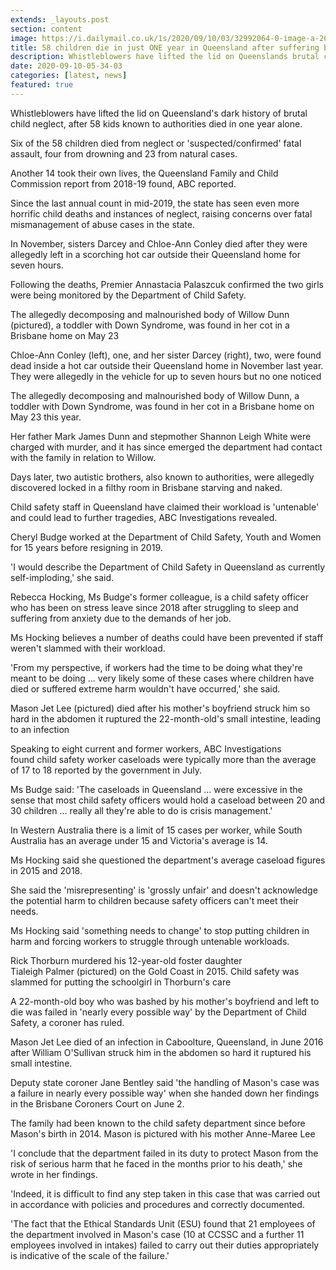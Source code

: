 ```yaml
---
extends: _layouts.post
section: content
image: https://i.dailymail.co.uk/1s/2020/09/10/03/32992064-0-image-a-26_1599705927207.jpg 
title: 58 children die in just ONE year in Queensland after suffering brutal child neglect 
description: Whistleblowers have lifted the lid on Queenslands brutal child neglect after 58 kids known to authorities died in one year. 
date: 2020-09-10-05-34-03 
categories: [latest, news] 
featured: true 
--- 
```

Whistleblowers have lifted the lid on Queensland's dark history of brutal child neglect, after 58 kids known to authorities died in one year alone.

Six of the 58 children died from neglect or 'suspected/confirmed' fatal assault, four from drowning and 23 from natural cases.

Another 14 took their own lives, the Queensland Family and Child Commission report from 2018-19 found, ABC reported.

Since the last annual count in mid-2019, the state has seen even more horrific child deaths and instances of neglect, raising concerns over fatal mismanagement of abuse cases in the state.

In November, sisters Darcey and Chloe-Ann Conley died after they were allegedly left in a scorching hot car outside their Queensland home for seven hours.  

Following the deaths, Premier Annastacia Palaszcuk confirmed the two girls were being monitored by the Department of Child Safety. 

The allegedly decomposing and malnourished body of Willow Dunn (pictured), a toddler with Down Syndrome, was found in her cot in a Brisbane home on May 23

Chloe-Ann Conley (left), one, and her sister Darcey (right), two, were found dead inside a hot car outside their Queensland home in November last year. They were allegedly in the vehicle for up to seven hours but no one noticed 

The allegedly decomposing and malnourished body of Willow Dunn, a toddler with Down Syndrome, was found in her cot in a Brisbane home on May 23 this year. 

Her father Mark James Dunn and stepmother Shannon Leigh White were charged with murder, and it has since emerged the department had contact with the family in relation to Willow. 

Days later, two autistic brothers, also known to authorities, were allegedly discovered locked in a filthy room in Brisbane starving and naked.  

Child safety staff in Queensland have claimed their workload is 'untenable' and could lead to further tragedies, ABC Investigations revealed. 

Cheryl Budge worked at the Department of Child Safety, Youth and Women for 15 years before resigning in 2019.

'I would describe the Department of Child Safety in Queensland as currently self-imploding,' she said.

Rebecca Hocking, Ms Budge's former colleague, is a child safety officer who has been on stress leave since 2018 after struggling to sleep and suffering from anxiety due to the demands of her job.  

Ms Hocking believes a number of deaths could have been prevented if staff weren't slammed with their workload.

'From my perspective, if workers had the time to be doing what they're meant to be doing … very likely some of these cases where children have died or suffered extreme harm wouldn't have occurred,' she said. 

Mason Jet Lee (pictured) died after his mother's boyfriend struck him so hard in the abdomen it ruptured the 22-month-old's small intestine, leading to an infection

Speaking to eight current and former workers, ABC Investigations found child safety worker caseloads were typically more than the average of 17 to 18 reported by the government in July.  

Ms Budge said: 'The caseloads in Queensland … were excessive in the sense that most child safety officers would hold a caseload between 20 and 30 children … really all they're able to do is crisis management.' 

In Western Australia there is a limit of 15 cases per worker, while South Australia has an average under 15 and Victoria's average is 14. 

Ms Hocking said she questioned the department's average caseload figures in 2015 and 2018.

She said the 'misrepresenting' is 'grossly unfair' and doesn't acknowledge the potential harm to children because safety officers can't meet their needs. 

Ms Hocking said 'something needs to change' to stop putting children in harm and forcing workers to struggle through untenable workloads.  

Rick Thorburn murdered his 12-year-old foster daughter Tialeigh Palmer (pictured) on the Gold Coast in 2015. Child safety was slammed for putting the schoolgirl in Thorburn's care

A 22-month-old boy who was bashed by his mother's boyfriend and left to die was failed in 'nearly every possible way' by the Department of Child Safety, a coroner has ruled.

Mason Jet Lee died of an infection in Caboolture, Queensland, in June 2016 after William O'Sullivan struck him in the abdomen so hard it ruptured his small intestine.

Deputy state coroner Jane Bentley said 'the handling of Mason's case was a failure in nearly every possible way' when she handed down her findings in the Brisbane Coroners Court on June 2.

The family had been known to the child safety department since before Mason's birth in 2014. Mason is pictured with his mother Anne-Maree Lee

'I conclude that the department failed in its duty to protect Mason from the risk of serious harm that he faced in the months prior to his death,' she wrote in her findings.

'Indeed, it is difficult to find any step taken in this case that was carried out in accordance with policies and procedures and correctly documented.

'The fact that the Ethical Standards Unit (ESU) found that 21 employees of the department involved in Mason's case (10 at CCSSC and a further 11 employees involved in intakes) failed to carry out their duties appropriately is indicative of the scale of the failure.'

